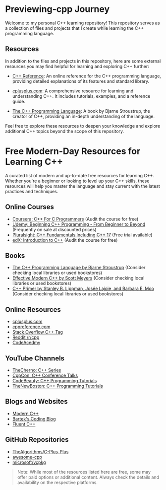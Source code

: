 # Previewing-cpp Journey

Welcome to my personal C++ learning repository! This repository serves as a collection of files and projects that I create while learning the C++ programming language. 

## Resources

In addition to the files and projects in this repository, here are some external resources you may find helpful for learning and exploring C++ further:

- [C++ Reference](https://en.cppreference.com/): An online reference for the C++ programming language, providing detailed explanations of its features and standard library.

- [cplusplus.com](http://www.cplusplus.com/): A comprehensive resource for learning and understanding C++. It includes tutorials, examples, and a reference guide.

- [The C++ Programming Language](https://www.stroustrup.com/programming.html): A book by Bjarne Stroustrup, the creator of C++, providing an in-depth understanding of the language.

Feel free to explore these resources to deepen your knowledge and explore additional C++ topics beyond the scope of this repository.

# Free Modern-Day Resources for Learning C++

A curated list of modern and up-to-date free resources for learning C++. Whether you're a beginner or looking to level up your C++ skills, these resources will help you master the language and stay current with the latest practices and techniques.

## Online Courses

- [Coursera: C++ For C Programmers](https://www.coursera.org/learn/c-plus-plus-a) (Audit the course for free)
- [Udemy: Beginning C++ Programming - From Beginner to Beyond](https://www.udemy.com/course/beginning-c-plus-plus-programming/) (Frequently on sale at discounted prices)
- [Pluralsight: C++ Fundamentals Including C++ 17](https://www.pluralsight.com/courses/cplusplus-fundamentals-c17) (Free trial available)
- [edX: Introduction to C++](https://www.edx.org/learn/c-plus-plus) (Audit the course for free)

## Books

- [The C++ Programming Language by Bjarne Stroustrup](https://www.amazon.com/C-Programming-Language-4th/dp/0321563840) (Consider checking local libraries or used bookstores)
- [Effective Modern C++ by Scott Meyers](https://www.amazon.com/Effective-Modern-Specific-Ways-Improve/dp/1491903996) (Consider checking local libraries or used bookstores)
- [C++ Primer by Stanley B. Lippman, Josée Lajoie, and Barbara E. Moo](https://www.amazon.com/Primer-5th-Stanley-B-Lippman/dp/0321714113) (Consider checking local libraries or used bookstores)

## Online Resources

- [cplusplus.com](http://www.cplusplus.com/)
- [cppreference.com](https://en.cppreference.com/)
- [Stack Overflow C++ Tag](https://stackoverflow.com/questions/tagged/c%2B%2B)
- [Reddit /r/cpp](https://www.reddit.com/r/cpp/)
- [CodeAcedmy](https://www.codecademy.com/learn/learn-c-plus-plus)

## YouTube Channels

- [TheCherno: C++ Series](https://www.youtube.com/playlist?list=PLlrATfBNZ98dudnM48yfGUldqGD0S4FFb)
- [CppCon: C++ Conference Talks](https://www.youtube.com/user/CppCon)
- [CodeBeauty: C++ Programming Tutorials](https://www.youtube.com/playlist?list=PL43pGnjiVwgQHLPnuH9ch-LhZdwckM8Tq)
- [TheNewBoston: C++ Programming Tutorials](https://www.youtube.com/playlist?list=PLAE85DE8440AA6B83)

## Blogs and Websites

- [Modern C++](https://isocpp.org/blog)
- [Bartek's Coding Blog](https://www.bfilipek.com/)
- [Fluent C++](https://www.fluentcpp.com/)

## GitHub Repositories

- [TheAlgorithms/C-Plus-Plus](https://github.com/TheAlgorithms/C-Plus-Plus)
- [awesome-cpp](https://github.com/fffaraz/awesome-cpp)
- [microsoft/vcpkg](https://github.com/microsoft/vcpkg)

> Note: While most of the resources listed here are free, some may offer paid options or additional content. Always check the details and availability on the respective platforms.

